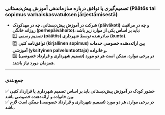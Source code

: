 ### **تصمیم‌گیری یا توافق درباره سازماندهی آموزش پیش‌دبستانی (Päätös tai sopimus varhaiskasvatuksen järjestämisestä)**  

- **شرکت در آموزش پیش‌دبستانی، چه در مهدکودک (päiväkoti) و چه در مراقبت روزانه خانگی (perhepäivähoito)، باید بر اساس یکی از موارد زیر باشد:**  
  1️⃣ **تصمیم رسمی (päätös) صادرشده توسط شهرداری (kunta).**  
  2️⃣ **توافق‌نامه کتبی (kirjallinen sopimus) بین ارائه‌دهنده خصوصی خدمات آموزشی (yksityinen palveluntuottaja) و خانواده.**  
  3️⃣ **در برخی موارد، ممکن است هر دو مورد (تصمیم شهرداری و قرارداد خصوصی) همزمان مورد نیاز باشند.**  

---

### **جمع‌بندی**  
✅ **حضور کودک در آموزش پیش‌دبستانی باید بر اساس تصمیم شهرداری یا قرارداد کتبی بین خانواده و ارائه‌دهنده خصوصی باشد.**  
✅ **در برخی موارد، هر دو مورد (تصمیم شهرداری و قرارداد خصوصی) ممکن است لازم باشد.**